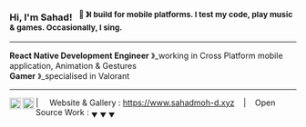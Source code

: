 ### Hi, I'm Sahad! &nbsp;&nbsp;<sup>👾 &#12299;I build for mobile platforms. I test my code, play music & games. Occasionally, I sing.</sup>

----


**React Native Development Engineer** &#12299;_working in Cross Platform mobile application, Animation & Gestures
<br/>
**Gamer** &#12299;_specialised in Valorant 

----

<a href="https://www.instagram.com/moer.tel/">
  <img align="left" alt="Sahad Instagram" width="20px" src="https://simpleicons.now.sh/instagram/495f7e" />
</a>
<a href="https://linkedin.com/in/stefaniegrunwald">
  <img align="left" alt="Sahad LinkedIn" width="20px" src="https://simpleicons.now.sh/linkedin/495f7e" />
</a>

| &nbsp;&nbsp;&nbsp; Website & Gallery : https://www.sahadmoh-d.xyz &nbsp;&nbsp;&nbsp;|&nbsp;&nbsp;&nbsp; Open Source Work : <sub>&#9660; &#9660; &#9660;</sub>



